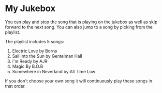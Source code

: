 # My Jukebox

You can play and stop the song that is playing on the jukebox as well as skip forward to the next song. 
You can also jump to a song by picking from the playlist.  

The playlist includes 5 songs: 
1. Electric Love by Borns
2. Sail into the Sun by Gentelman Hall
3. I'm Ready by AJR
4. Magic By B.O.B
5. Somewhere in Neverland by All Time Low

If you don't choose your own song it will continuously play these songs in that order. 
